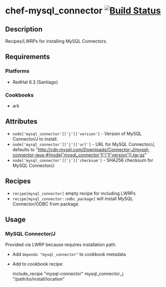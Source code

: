 # chef-mysql_connector [![Build Status](https://secure.travis-ci.org/bflad/chef-mysql_connector.png?branch=master)](http://travis-ci.org/bflad/chef-mysql_connector)

## Description

Recipes/LWRPs for installing MySQL Connectors.

## Requirements

### Platforms

* RedHat 6.3 (Santiago)

### Cookbooks

* ark

## Attributes

* `node['mysql_connector']['j']['version']` - Version of MySQL Connector/J to
  install.
* `node['mysql_connector']['j']['url']` - URL for MySQL Connector/J, defaults to
  "http://cdn.mysql.com/Downloads/Connector-J/mysql-connector-java-#{node['mysql_connector']['j']['version']}.tar.gz"
* `node['mysql_connector']['j']['checksum']` - SHA256 checksum for MySQL
  Connector/J

## Recipes

* `recipe[mysql_connector]` empty recipe for including LWRPs
* `recipe[mysql_connector::odbc_package]` will install MySQL Connector/ODBC from
  package.

## Usage

### MySQL Connector/J

Provided via LWRP because requires installation path.

* Add `depends "mysql_connector"` to cookbook metadata
* Add to cookbook recipe:
    
    include_recipe "mysql-connector"
    mysql_connector_j "/path/to/install/location"


